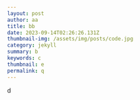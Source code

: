 ```yaml
---
layout: post
author: aa
title: bb
date: 2023-09-14T02:26:26.131Z
thumbnail-img: /assets/img/posts/code.jpg
category: jekyll
summary: b
keywords: c
thumbnail: e
permalink: q
---
```

d
